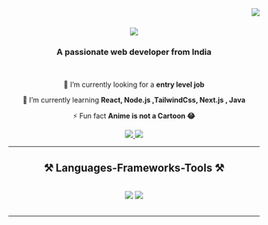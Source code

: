<img align="right" src="https://visitor-badge.laobi.icu/badge?page_id=Abhi47Singh.Abhi47Singh" />

<h1 align="center">
    <img src="https://readme-typing-svg.herokuapp.com/?font=Righteous&size=35&center=true&vCenter=true&width=500&height=70&duration=4000&lines=Hi+There!+👋;+I'm+Abhinav+Singh!;" />
</h1>

<h3 align="center">A passionate web developer from India</h3>

<br/>

<div align="center">
 
 🔭 I’m currently looking for a **entry level job**

 
 🌱 I’m currently learning **React, Node.js ,TailwindCss, Next.js , Java**


⚡ Fun fact **Anime is not a Cartoon 😂**

 </div>
 
<div align="center"> 
  <a href="mailto:abhisingh123.asabhi@gmail.com">
    <img src="https://img.shields.io/badge/Gmail-333333?style=for-the-badge&logo=gmail&logoColor=red" />
  </a>
  <a href="https://www.linkedin.com/in/abhinav-singh-a41052251/" target="_blank">
    <img src="https://img.shields.io/badge/LinkedIn-0077B5?style=for-the-badge&logo=linkedin&logoColor=white" target="_blank" />
  </a>
</div>

 <hr/>
 
<h2 align="center">⚒️ Languages-Frameworks-Tools ⚒️</h2>
<br/>
<div align="center">
    <img src="https://skillicons.dev/icons?i=react,html,css,vscode,github,tailwind,git" />
    <img src="https://skillicons.dev/icons?i=nodejs,javascript,express,firebase,mongodb,cpp,java,nextjs,mysql" /><br>
</div>
<br/>
<hr/>
<br/><br/>
